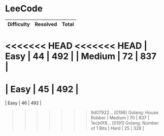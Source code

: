 # LeeCode

| Difficulty | Resolved | Total |
| :--------- | :------- | :---- |
<<<<<<< HEAD
<<<<<<< HEAD
| Easy       | 44       | 492   |
| Medium     | 72       | 837   |
=======
| Easy       | 45       | 492   |
=======
| Easy       | 46       | 492   |
>>>>>>> 9d07922... [0198] Golang: House Robber
| Medium     | 70       | 837   |
>>>>>>> 1ecb0f8... [0191] Golang: Number of 1 Bits
| Hard       | 25       | 328   |
